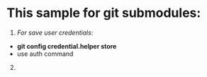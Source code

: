 # This sample for git submodules:

1) <i>For save user credentials</i>:
- <b>git config credential.helper store</b>
- use auth command

2)